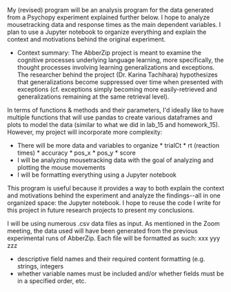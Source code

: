 My (revised) program will be an analysis program for the data generated from a Psychopy experiment explained further below. I hope to analyze mousetracking data and response times as the main dependent variables. I plan to use a Jupyter notebook to organize everything and explain the context and motivations behind the original experiment. 
* Context summary: The AbberZip project is meant to examine the cognitive processes underlying language learning, more specifically, the           thought processes involving learning generalizations and exceptions. The researcher behind the project (Dr. Karina Tachihara) hypothesizes that generalizations become suppressed over time when presented with exceptions (cf. exceptions simply becoming more easily-retrieved and generalizations remaining at the same retrieval level).

In terms of functions & methods and their parameters, I'd ideally like to have multiple functions that will use pandas to create various dataframes and plots to model the data (similar to what we did in lab_15 and homework_15). However, my project will incorporate more complexity: 
* There will be more data and variables to organize
      * trialCt
      * rt (reaction times)
      * accuracy
      * pos_x
      * pos_y
      * score
* I will be analyzing mousetracking data with the goal of analyzing and plotting the mouse movements
* I will be formatting everything using a Jupyter notebook

This program is useful because it provides a way to both explain the context and motivations behind the experiment and analyze the findings--all in one organized space: the Jupyter notebook. I hope to reuse the code I write for this project in future research projects to present my conclusions.    

I will be using numerous .csv data files as input. As mentioned in the Zoom meeting, the data used will have been generated from the previous experimental runs of AbberZip. 
Each file will be formatted as such: 
     xxx
     yyy
     zzz
* descriptive field names and their required content formatting (e.g. strings, integers
* whether variable names must be included and/or whether fields must be in a specified order, etc.
